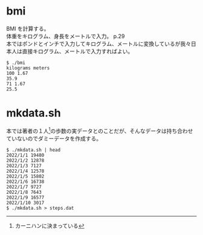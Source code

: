 # bmi
BMI を計算する。  
体重をキログラム、身長をメートルで入力。 p.29  
本ではポンドとインチで入力してキログラム、メートルに変換しているが我々日本人は直接キログラム、メートルで入力すればよい。

```
$ ./bmi
kilograms meters
100 1.67
35.9
71 1.67
25.5

```

# mkdata.sh

本では著者の１人[^1]の歩数の実データとのことだが、そんなデータは持ち合わせていないのでダミーデータを作成する。  

[^1]: カーニハンに決まっている
```
$ ./mkdata.sh | head
2022/1/1 19480
2022/1/2 12878
2022/1/3 7127
2022/1/4 12578
2022/1/5 15802
2022/1/6 16738
2022/1/7 9727
2022/1/8 7643
2022/1/9 16577
2022/1/10 3017
$ ./mkdata.sh > steps.dat

```

